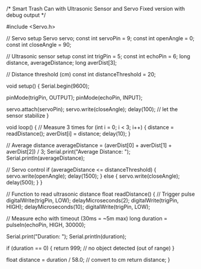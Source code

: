 /*
  Smart Trash Can with Ultrasonic Sensor and Servo
  Fixed version with debug output
*/

#include <Servo.h>

// Servo setup
Servo servo;
const int servoPin = 9;
const int openAngle = 0;
const int closeAngle = 90;

// Ultrasonic sensor setup
const int trigPin = 5;
const int echoPin = 6;
long distance, averageDistance;
long averDist[3];

// Distance threshold (cm)
const int distanceThreshold = 20;

void setup() {
  Serial.begin(9600);

  pinMode(trigPin, OUTPUT);
  pinMode(echoPin, INPUT);

  servo.attach(servoPin);
  servo.write(closeAngle);
  delay(100); // let the sensor stabilize
}

void loop() {
  // Measure 3 times
  for (int i = 0; i < 3; i++) {
    distance = readDistance();
    averDist[i] = distance;
    delay(10);
  }

  // Average distance
  averageDistance = (averDist[0] + averDist[1] + averDist[2]) / 3;
  Serial.print("Average Distance: ");
  Serial.println(averageDistance);

  // Servo control
  if (averageDistance <= distanceThreshold) {
    servo.write(openAngle);
    delay(1500);
  } else {
    servo.write(closeAngle);
    delay(500);
  }
}

// Function to read ultrasonic distance
float readDistance() {
  // Trigger pulse
  digitalWrite(trigPin, LOW);
  delayMicroseconds(2);
  digitalWrite(trigPin, HIGH);
  delayMicroseconds(10);
  digitalWrite(trigPin, LOW);

  // Measure echo with timeout (30ms = ~5m max)
  long duration = pulseIn(echoPin, HIGH, 30000);

  Serial.print("Duration: ");
  Serial.println(duration);

  if (duration == 0) {
    return 999; // no object detected (out of range)
  }

  float distance = duration / 58.0; // convert to cm
  return distance;
}
